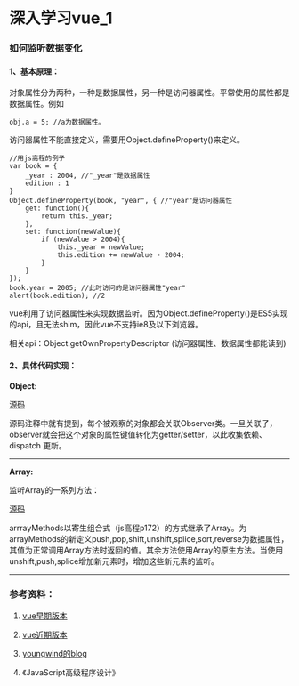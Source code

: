 # 深入学习vue_1

### 如何监听数据变化

#### 1、基本原理：

对象属性分为两种，一种是数据属性，另一种是访问器属性。平常使用的属性都是数据属性。例如

    obj.a = 5; //a为数据属性。
    
访问器属性不能直接定义，需要用Object.defineProperty()来定义。
    
    //用js高程的例子
    var book = {
        _year : 2004, //"_year"是数据属性
        edition : 1
    }
    Object.defineProperty(book, "year", { //"year"是访问器属性
        get: function(){
            return this._year;
        },
        set: function(newValue){
            if (newValue > 2004){
                this._year = newValue;
                this.edition += newValue - 2004;
            }
        }
    });
    book.year = 2005; //此时访问的是访问器属性"year"
    alert(book.edition); //2
    
vue利用了访问器属性来实现数据监听。因为Object.defineProperty()是ES5实现的api，且无法shim，因此vue不支持ie8及以下浏览器。

相关api：Object.getOwnPropertyDescriptor (访问器属性、数据属性都能读到)

#### 2、具体代码实现：

**Object:**

[源码](https://github.com/vuejs/vue/blob/0cc8c27a3543b63677f1ac947d404bcda47b26e2/src/core/observer/index.js)

源码注释中就有提到，每个被观察的对象都会关联Observer类。一旦关联了，observer就会把这个对象的属性键值转化为getter/setter，以此收集依赖、dispatch 更新。



____
**Array:**

监听Array的一系列方法：
    
[源码](https://github.com/vuejs/vue/blob/0cc8c27a3543b63677f1ac947d404bcda47b26e2/src/core/observer/array.js)
      
arrrayMethods以寄生组合式（js高程p172）的方式继承了Array。为arrayMethods的新定义push,pop,shift,unshift,splice,sort,reverse为数据属性，其值为正常调用Array方法时返回的值。其余方法使用Array的原生方法。当使用unshift,push,splice增加新元素时，增加这些新元素的监听。
____


### 参考资料：
1. [vue早期版本](https://github.com/vuejs/vue/tree/706c67d1d013577fdbfab258bca78557419cba7c)
2. [vue近期版本](https://github.com/vuejs/vue/tree/0cc8c27a3543b63677f1ac947d404bcda47b26e2) 
3. [youngwind的blog](https://github.com/youngwind/blog)

4. 《JavaScript高级程序设计》
